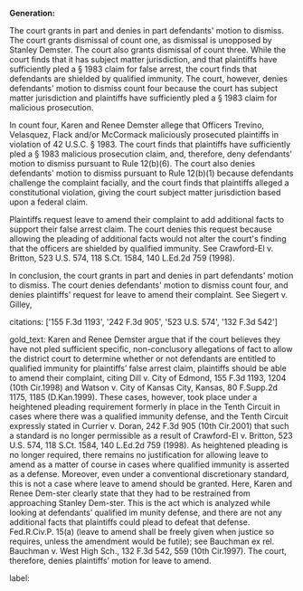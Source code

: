 **Generation:**

 <answer>
The court grants in part and denies in part defendants' motion to dismiss. The court grants dismissal of count one, as dismissal is unopposed by Stanley Demster. The court also grants dismissal of count three. While the court finds that it has subject matter jurisdiction, and that plaintiffs have sufficiently pled a § 1983 claim for false arrest, the court finds that defendants are shielded by qualified immunity. The court, however, denies defendants' motion to dismiss count four because the court has subject matter jurisdiction and plaintiffs have sufficiently pled a § 1983 claim for malicious prosecution.

In count four, Karen and Renee Demster allege that Officers Trevino, Velasquez, Flack and/or McCormack maliciously prosecuted plaintiffs in violation of 42 U.S.C. § 1983. The court finds that plaintiffs have sufficiently pled a § 1983 malicious prosecution claim, and, therefore, deny defendants' motion to dismiss pursuant to Rule 12(b)(6). The court also denies defendants' motion to dismiss pursuant to Rule 12(b)(1) because defendants challenge the complaint facially, and the court finds that plaintiffs alleged a constitutional violation, giving the court subject matter jurisdiction based upon a federal claim.

Plaintiffs request leave to amend their complaint to add additional facts to support their false arrest claim. The court denies this request because allowing the pleading of additional facts would not alter the court's finding that the officers are shielded by qualified immunity. See Crawford-El v. Britton, 523 U.S. 574, 118 S.Ct. 1584, 140 L.Ed.2d 759 (1998).

In conclusion, the court grants in part and denies in part defendants' motion to dismiss. The court denies defendants' motion to dismiss count four, and denies plaintiffs' request for leave to amend their complaint. See Siegert v. Gilley,

citations: ['155 F.3d 1193', '242 F.3d 905', '523 U.S. 574', '132 F.3d 542']

gold_text: Karen and Renee Demster argue that if the court believes they have not pled sufficient specific, non-conclusory allegations of fact to allow the district court to determine whether or not defendants are entitled to qualified immunity for plaintiffs’ false arrest claim, plaintiffs should be able to amend their complaint, citing Dill v. City of Edmond, 155 F.3d 1193, 1204 (10th Cir.1998) and Watson v. City of Kansas City, Kansas, 80 F.Supp.2d 1175, 1185 (D.Kan.1999). These cases, however, took place under a heightened pleading requirement formerly in place in the Tenth Circuit in cases where there was a qualified immunity defense, and the Tenth Circuit expressly stated in Currier v. Doran, 242 F.3d 905 (10th Cir.2001) that such a standard is no longer permissible as a result of Crawford-El v. Britton, 523 U.S. 574, 118 S.Ct. 1584, 140 L.Ed.2d 759 (1998). As heightened pleading is no longer required, there remains no justification for allowing leave to amend as a matter of course in cases where qualified immunity is asserted as a defense. Moreover, even under a conventional discretionary standard, this is not a case where leave to amend should be granted. Here, Karen and Renee Dem-ster clearly state that they had to be restrained from approaching Stanley Dem-ster. This is the act which is analyzed while looking at defendants’ qualified im munity defense, and there are not any additional facts that plaintiffs could plead to defeat that defense. Fed.R.Civ.P. 15(a) (leave to amend shall be freely given when justice so requires, unless the amendment would be futile); see Bauchman ex rel. Bauchman v. West High Sch., 132 F.3d 542, 559 (10th Cir.1997). The court, therefore, denies plaintiffs’ motion for leave to amend.

label: 